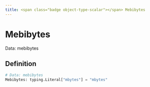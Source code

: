 ```yaml
---
title: <span class="badge object-type-scalar"></span> Mebibytes
---
```

# <span class="badge object-type-scalar"></span> Mebibytes

Data: mebibytes

## Definition

```python
# Data: mebibytes
Mebibytes: typing.Literal["mbytes"] = "mbytes"
```
